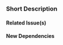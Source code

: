 <!-- TITLE FORMAT: <type>[optional scope]: <description> -->

### Short Description

#### Related Issue(s)

<!--  ### Related PR(s)  -->

#### New Dependencies
